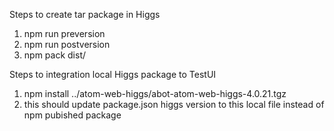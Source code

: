 Steps to create tar package in Higgs
1. npm run preversion
2. npm run postversion
3. npm pack dist/

Steps to integration local Higgs package to TestUI
1. npm install ../atom-web-higgs/abot-atom-web-higgs-4.0.21.tgz
2. this should update package.json higgs version to this local file instead of npm pubished package
